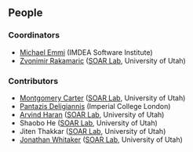 ## People


### Coordinators

* [Michael Emmi](http://software.imdea.org/people/michael.emmi/index.html) (IMDEA Software Institute)
* [Zvonimir Rakamaric](http://www.zvonimir.info/) ([SOAR Lab](http://soarlab.org/), University of Utah)


### Contributors

* [Montgomery Carter](http://www.linkedin.com/pub/montgomery-carter/12/a89/512) ([SOAR Lab](http://soarlab.org/), University of Utah)
* [Pantazis Deligiannis](http://www.doc.ic.ac.uk/~pd1113/index.html) (Imperial College London)
* [Arvind Haran](http://www.cs.utah.edu/~haran) ([SOAR Lab](http://soarlab.org/), University of Utah)
* Shaobo He ([SOAR Lab](http://soarlab.org/), University of Utah)
* Jiten Thakkar ([SOAR Lab](http://soarlab.org/), University of Utah)
* [Jonathan Whitaker](https://www.linkedin.com/in/jonathan-whitaker-5a8b2484) ([SOAR Lab](http://soarlab.org/), University of Utah)

